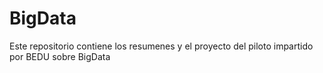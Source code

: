 # BigData
Este repositorio contiene los resumenes y el proyecto del piloto impartido por BEDU sobre BigData

